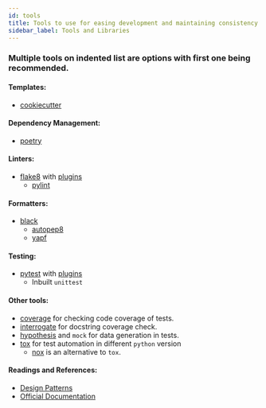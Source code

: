 ```yaml
---
id: tools
title: Tools to use for easing development and maintaining consistency.
sidebar_label: Tools and Libraries
---
```


### Multiple tools on indented list are options with first one being recommended.

#### Templates:
* [cookiecutter](https://cookiecutter.readthedocs.io/en/1.7.2/)

#### Dependency Management:
* [poetry](https://python-poetry.org/)

#### Linters:
* [flake8](https://flake8.pycqa.org/en/latest/) with [plugins](https://github.com/DmytroLitvinov/awesome-flake8-extensions)
    * [pylint](https://www.pylint.org)

#### Formatters:
* [black](https://black.readthedocs.io/en/stable/)
    * [autopep8](https://pypi.org/project/autopep8/)
    * [yapf](https://pypi.org/project/yapf/) 

#### Testing:
* [pytest](https://pytest.org) with [plugins](https://docs.pytest.org/en/2.7.3/plugins_index/index.html)
    * Inbuilt `unittest`

#### Other tools:
* [coverage](https://coverage.readthedocs.io/en/coverage-5.1/) for checking code coverage of tests.
* [interrogate](https://interrogate.readthedocs.io/en/latest/) for docstring coverage check.
* [hypothesis](https://hypothesis.readthedocs.io/en/latest/) and `mock` for data generation in tests.
* [tox](https://tox.readthedocs.io/en/latest/) for test automation in different `python` version
    - [nox](https://nox.thea.codes/en/stable/) is an alternative to `tox`.

#### Readings and References:
* [Design Patterns](https://python-patterns.guide/)
* [Official Documentation](https://docs.python.org/3/)
